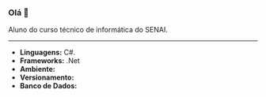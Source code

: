 ### Olá 👋

</b>Aluno do curso técnico de informática do SENAI.</b>

<hr>

- <b>Linguagens:</b> C#.
- <b>Frameworks:</b> .Net
- <b>Ambiente:</b> 
- <b>Versionamento:</b> 
- <b>Banco de Dados:</b> 

<!--

Atualmente adquirindo novas skills com foco em desenvolvimento de sistemas em C# e .NET

<!--
**arthurmenezesp/arthurmenezesp** is a ✨ _special_ ✨ repository because its `README.md` (this file) appears on your GitHub profile.

Here are some ideas to get you started:

- 🔭 I’m currently working on ...
- 🌱 I’m currently learning ...
- 👯 I’m looking to collaborate on ...
- 🤔 I’m looking for help with ...
- 💬 Ask me about ...
- 📫 How to reach me: ...
- 😄 Pronouns: ...
- ⚡ Fun fact: ...
-->
